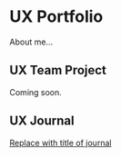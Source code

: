 # UX Portfolio

About me...

## UX Team Project

Coming soon.

## UX Journal

[Replace with title of journal](journal/)
